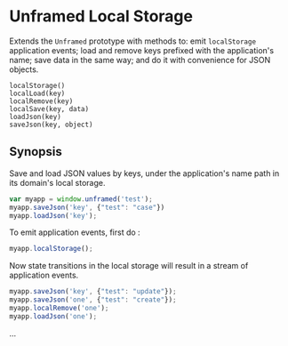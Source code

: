 Unframed Local Storage
===
Extends the `Unframed` prototype with methods to: emit `localStorage` application events; load and remove keys prefixed with the application's name; save data in the same way; and do it with convenience for JSON objects.

~~~
localStorage()
localLoad(key)
localRemove(key)
localSave(key, data)
loadJson(key)
saveJson(key, object)
~~~

Synopsis
---
Save and load JSON values by keys, under the application's name path in its domain's local storage.

~~~javascript
var myapp = window.unframed('test');
myapp.saveJson('key', {"test": "case"})
myapp.loadJson('key');
~~~

To emit application events, first do :

~~~javascript
myapp.localStorage();
~~~

Now state transitions in the local storage will result in a stream of application events.

~~~javascript
myapp.saveJson('key', {"test": "update"});
myapp.saveJson('one', {"test": "create"});
myapp.localRemove('one');
myapp.loadJson('one');
~~~

...
